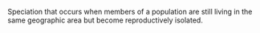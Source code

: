 Speciation that occurs when members of a population are still living in the same geographic area but become reproductively isolated.